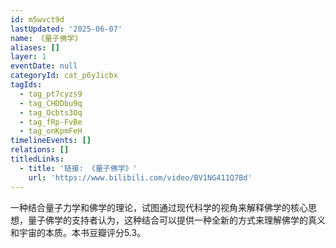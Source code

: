 ```yaml
---
id: m5wvct9d
lastUpdated: '2025-06-07'
name: 《量子佛学》
aliases: []
layer: 1
eventDate: null
categoryId: cat_p6yJicbx
tagIds:
  - tag_pt7cyzs9
  - tag_CHDDbu9q
  - tag_Ocbts3Oq
  - tag_fRp-FvBe
  - tag_onKpmFeH
timelineEvents: []
relations: []
titledLinks:
  - title: '链接: 《量子佛学》'
    url: 'https://www.bilibili.com/video/BV1NG411Q7Bd'
---
```

一种结合量子力学和佛学的理论，试图通过现代科学的视角来解释佛学的核心思想，量子佛学的支持者认为，这种结合可以提供一种全新的方式来理解佛学的真义和宇宙的本质。本书豆瓣评分5.3。
